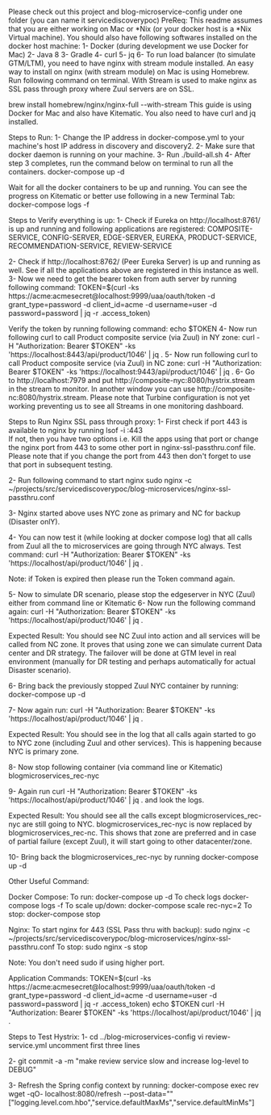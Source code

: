 Please check out this project and blog-microservice-config under one folder (you can name it servicediscoverypoc)
PreReq:
This readme assumes that you are either working on Mac or *Nix (or your docker host is a *Nix Virtual machine). You should also have following softwares
installed on the docker host machine:
1- Docker (during development we use Docker for Mac)
2- Java 8
3- Gradle
4- curl
5- jq
6- To run load balancer (to simulate GTM/LTM), you need to have nginx with stream module installed.
   An easy way to install on nginx (with stream module) on Mac is using Homebrew. Run following command
   on terminal. With Stream is used to make nginx as SSL pass through proxy where Zuul servers are on SSL.

   brew install homebrew/nginx/nginx-full --with-stream
This guide is using Docker for Mac and also have Kitematic. You also need to have curl and jq installed.

Steps to Run:
1- Change the IP address in docker-compose.yml to your machine's host IP address in discovery and discovery2.
2- Make sure that docker daemon is running on your machine.
3- Run ./build-all.sh
4- After step 3 completes, run the command below on terminal to run all the containers.
docker-compose up -d

Wait for all the docker containers to be up and running. You can see the progress on Kitematic or better use following in a new Terminal Tab:
docker-compose logs -f

Steps to Verify everything is up:
1- Check if Eureka on http://localhost:8761/ is up and running and following applications are registered:
COMPOSITE-SERVICE, CONFIG-SERVER, EDGE-SERVER, EUREKA, PRODUCT-SERVICE, RECOMMENDATION-SERVICE, REVIEW-SERVICE

2- Check if http://localhost:8762/ (Peer Eureka Server) is up and running as well. See if all the applications above are registered in this instance as well.
3- Now we need to get the bearer token from auth server by running following command:
TOKEN=$(curl -ks https://acme:acmesecret@localhost:9999/uaa/oauth/token -d grant_type=password -d client_id=acme -d username=user -d password=password | jq -r .access_token)

Verify the token by running following command:
echo $TOKEN
4- Now run following curl to call Product composite service (via Zuul) in NY zone:
curl -H "Authorization: Bearer $TOKEN"  -ks 'https://localhost:8443/api/product/1046' | jq .
5- Now run following curl to call Product composite service (via Zuul) in NC zone:
curl -H "Authorization: Bearer $TOKEN"  -ks 'https://localhost:9443/api/product/1046' | jq .
6- Go to http://localhost:7979 and put http://composite-nyc:8080/hystrix.stream in the stream to monitor. In another window you
   can use http://composite-nc:8080/hystrix.stream. Please note that Turbine configuration is not
   yet working preventing us to see all Streams in one monitoring dashboard.

Steps to Run Nginx SSL pass through proxy:
1- First check if port 443 is available to nginx by running
lsof -i :443   
If not, then you have two options i.e. Kill the apps using that port or change the nginx port
from 443 to some other port in nginx-ssl-passthru.conf file. Please note that if you change the port from 443 then don't forget
to use that port in subsequent testing.

2- Run following command to start nginx
sudo nginx -c ~/projects/src/servicediscoverypoc/blog-microservices/nginx-ssl-passthru.conf

3- Nginx started above uses NYC zone as primary and NC for backup (Disaster onlY).

4- You can now test it (while looking at docker compose log) that all calls from Zuul all the
to microservices are going through NYC always.
Test command:
curl -H "Authorization: Bearer $TOKEN"  -ks 'https://localhost/api/product/1046' | jq .

Note: if Token is expired then please run the Token command again.

5- Now to simulate DR scenario, please stop the edgeserver in NYC (Zuul) either from command line or Kitematic
6- Now run the following command again:
curl -H "Authorization: Bearer $TOKEN"  -ks 'https://localhost/api/product/1046' | jq .

Expected Result: You should see NC Zuul into action and all services will be called from NC zone.
It proves that using zone we can simulate current Data center and DR strategy. The failover will be done at GTM level in real
environment (manually for DR testing and perhaps automatically for actual Disaster scenario).

6- Bring back the previously stopped Zuul NYC container by running:
docker-compose up -d

7- Now again run:
curl -H "Authorization: Bearer $TOKEN"  -ks 'https://localhost/api/product/1046' | jq .

Expected Result: You should see in the log that all calls again started to go to NYC zone (including Zuul and other services).
This is happening because NYC is primary zone.

8- Now stop following container (via command line or Kitematic)
blogmicroservices_rec-nyc

9- Again run curl -H "Authorization: Bearer $TOKEN"  -ks 'https://localhost/api/product/1046' | jq .
   and look the logs.

   Expected Result: You should see all the calls except blogmicroservices_rec-nyc are still going to NYC. blogmicroservices_rec-nyc is
   now replaced by blogmicroservices_rec-nc. This shows that zone are preferred and in case of partial failure (except Zuul), it will start
   going to other datacenter/zone.

 10- Bring back the blogmicroservices_rec-nyc by running
     docker-compose up -d


Other Useful Command:

Docker Compose:
To run:
docker-compose up -d
To check logs
docker-compose logs -f
To scale up/down:
docker-compose scale rec-nyc=2
To stop:
docker-compose stop

Nginx:
To start nginx for 443 (SSL Pass thru with backup):
sudo nginx -c ~/projects/src/servicediscoverypoc/blog-microservices/nginx-ssl-passthru.conf
To stop:
sudo nginx -s stop

Note: You don't need sudo if using higher port.

Application Commands:
TOKEN=$(curl -ks https://acme:acmesecret@localhost:9999/uaa/oauth/token -d grant_type=password -d client_id=acme -d username=user -d password=password | jq -r .access_token)
echo $TOKEN
curl -H "Authorization: Bearer $TOKEN"  -ks 'https://localhost/api/product/1046' | jq .


Steps to Test Hystrix:
1- cd ../blog-microservices-config
vi review-service.yml
uncomment first three lines

2- git commit -a -m "make review service slow and increase log-level to DEBUG"

3- Refresh the Spring config context by running:
docker-compose exec rev wget -qO- localhost:8080/refresh --post-data=""["logging.level.com.hbo","service.defaultMaxMs","service.defaultMinMs"]
